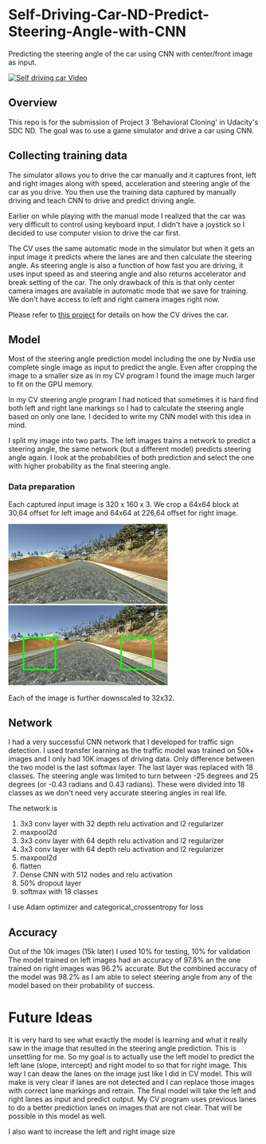 # Self-Driving-Car-ND-Predict-Steering-Angle-with-CNN

Predicting the steering angle of the car using CNN with center/front image as input.

[![Self driving car Video](http://img.youtube.com/vi/bt4rjevrtnc/0.jpg)](https://www.youtube.com/watch?v=bt4rjevrtnc)


## Overview
This repo is for the submission of Project 3 'Behavioral Cloning' in Udacity's SDC ND. The goal was to use a game simulator and drive a car using CNN.

## Collecting training data
The simulator allows you to drive the car manually and it captures front, left and right images along with speed, acceleration and steering angle of the car as you drive. You then use the training data captured by manually driving and teach CNN to drive and predict driving angle.

Earlier on while playing with the manual mode I realized that the car was very difficult to control using keyboard input. I didn't have a joystick so I decided to use computer vision to drive the car first.

The CV uses the same automatic mode in the simulator but when it gets an input image it predicts where the lanes are and then calculate the steering angle. As steering angle is also a function of how fast you are driving, it uses input speed as and steering angle and also returns accelerator and break setting of the car. The only drawback of this is that only center camera images are available in automatic mode that we save for training. We don't have access to left and right camera images right now.

Please refer to [this project](https://github.com/sjamthe/Self-Driving-Car-ND-Predict-Steering-Angle-with-CV) for details on how the CV drives the car.

## Model
Most of the steering angle prediction model including the one by Nvdia use complete single image as input to predict the angle. Even after cropping the image to a smaller size as in my CV program I found the image much larger to fit on the GPU memory.

 In my CV steering angle program I had noticed that sometimes it is hard find both left and right lane markings so I had to calculate the steering angle based on only one lane. I decided to write my CNN model with this idea in mind.

 I split my image into two parts. The left images trains a network to predict a steering angle, the same network (but a different model) predicts steering angle again. I look at the probabilities of both prediction and select the one with higher probability as the final steering angle.

### Data preparation
Each captured input image is 320 x 160 x 3. We crop a 64x64 block at 30,64 offset for left image and 64x64 at 226,64 offset for right image.

![](images/input.jpg) ![](images/output.jpg)

Each of the image is further downscaled to 32x32.

## Network
I had a very successful CNN network that I developed for traffic sign detection. I used transfer learning as the traffic model was trained on 50k+ images and I only had 10K images of driving data. Only difference between the two model is the last softmax layer. The last layer was replaced with 18 classes. The steering angle was limited to turn between -25 degrees and 25 degrees (or -0.43 radians and 0.43 radians). These were divided into 18 classes as we don't need very accurate steering angles in real life.

The network is
1. 3x3 conv layer with 32 depth relu activation and l2 regularizer
2. maxpool2d
3. 3x3 conv layer with 64 depth relu activation and l2 regularizer
4. 3x3 conv layer with 64 depth relu activation and l2 regularizer
5. maxpool2d
6. flatten
7. Dense CNN with 512 nodes and relu activation
8. 50% dropout layer
9. softmax with 18 classes

I use Adam optimizer and categorical_crossentropy for loss

## Accuracy
Out of the 10k images (15k later) I used 10% for testing, 10% for validation
The model trained on left images had an accuracy of 97.8% an the one trained on right images was 96.2% accurate. But the combined accuracy of the model was 98.2% as I am able to select steering angle from any of the model based on their probability of success.

# Future Ideas
It is very hard to see what exactly the model is learning and what it really saw in the image that resulted in the steering angle prediction. This is unsettling for me. So my goal is to actually use the left model to predict the left lane (slope, intercept) and right model to so that for right image.
This way I can deaw the lanes on the image just like I did in CV model. This will make is very clear if lanes are not detected and I can replace those images with correct lane markings and retrain.
The final model will take the left and right lanes as input and predict output.
My CV program uses previous lanes to do a better prediction lanes on images that are not clear. That will be possible in this model as well.

I also want to increase the left and right image size

